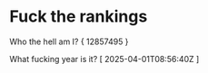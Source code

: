 # Fuck the rankings

Who the hell am I?
{ 12857495 }

What fucking year is it?
[ 2025-04-01T08:56:40Z ]
